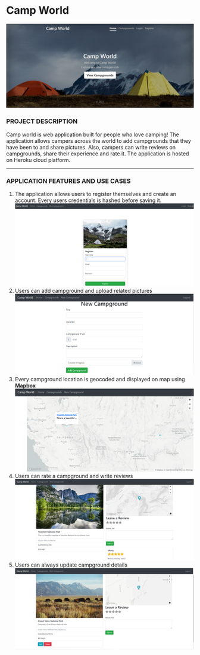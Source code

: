 # Camp World

<img alt="Home" src="https://github.com/V-Abhishek/camp-world/blob/master/images/Home.PNG" />

### PROJECT DESCRIPTION

Camp world is web application built for people who love camping! The application allows campers across the world to add campgrounds that they have been to and share pictures.  Also, campers can write reviews on campgrounds, share their experience and rate it. The application is hosted on Heroku cloud platform.

---

### APPLICATION FEATURES AND USE CASES

1. The application allows users to register themselves and create an account. Every users credentials is hashed before saving it.
	<img alt="Register" src="https://github.com/V-Abhishek/camp-world/blob/master/images/Register.PNG" />
2. Users can add campground and upload related pictures
	<img alt="NewCamp" src="https://github.com/V-Abhishek/camp-world/blob/master/images/NewCamp.PNG" />
3. Every campground location is geocoded and displayed on map using **Mapbox**
	<img alt="Map" src="https://github.com/V-Abhishek/camp-world/blob/master/images/Map.PNG" />
4. Users can rate a campground and write reviews
	<img alt="Review" src="https://github.com/V-Abhishek/camp-world/blob/master/images/Review.PNG" />
5. Users can always update campground details
	<img alt="Edit" src="https://github.com/V-Abhishek/camp-world/blob/master/images/Edit.PNG" />